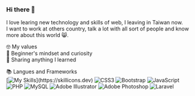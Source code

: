 ### Hi there 👋

<!--
- 🌱 I’m currently learning ...
- 👯 I’m looking to collaborate on ...
- 🤔 I’m looking for help with ...
- 💬 Ask me about ...
- 📫 How to reach me: ...
- 😄 Pronouns: ...
- ⚡ Fun fact: ...
-->

I love learing new technology and skills of web, I leaving in Taiwan now.  
I want to work at others country, talk a lot with all sort of people and know more about this world 😸.  

🤓 My values  
🍏 Beginner's mindset and curiosity  
🙌 Sharing anything I learned  

<!-- 🔭 Goals of 2023  
I want to learn English. Now I watch English youtube channels and articles everyday and write English articles about program technology each week,   
I hope I can prepared in 2023 💪. I also want to contribute more open source projects make I can improve my skills of program.  

🧠 That I know and use   -->

📚 Langues and Frameworks  
[![My Skills](https://skillicons.dev/icons?i=js,html,css,)](https://skillicons.dev)
![CSS3](https://img.shields.io/badge/css3-%231572B6.svg?style=for-the-badge&logo=css3&logoColor=white)
![Bootstrap](https://img.shields.io/badge/bootstrap-%23563D7C.svg?style=for-the-badge&logo=bootstrap&logoColor=white)
![JavaScript](https://img.shields.io/badge/javascript-%23323330.svg?style=for-the-badge&logo=javascript&logoColor=%23F7DF1E)
![PHP](https://img.shields.io/badge/php-%23777BB4.svg?style=for-the-badge&logo=php&logoColor=white)
![MySQL](https://img.shields.io/badge/mysql-%2300f.svg?style=for-the-badge&logo=mysql&logoColor=white)
![Adobe Illustrator](https://img.shields.io/badge/adobe%20illustrator-%23FF9A00.svg?style=for-the-badge&logo=adobe%20illustrator&logoColor=white)
![Adobe Photoshop](https://img.shields.io/badge/adobe%20photoshop-%2331A8FF.svg?style=for-the-badge&logo=adobe%20photoshop&logoColor=white)
![Laravel](https://img.shields.io/badge/laravel-%23FF2D20.svg?style=for-the-badge&logo=laravel&logoColor=white)




<!-- 🔧 Tool  
Version Control(Git/it-Flow)  
Open Source Projects  
Travis-CI  


💡 Projects  
Loading.....  

🔗 Get in touch  
Personal site:  
Dev.to:  
StackOverflow:  
Medium:    -->
